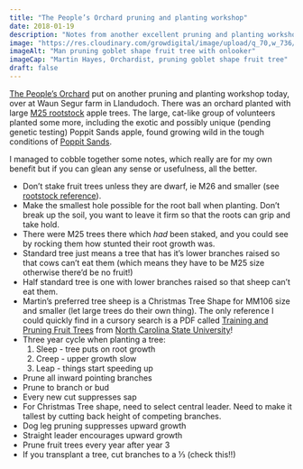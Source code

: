 ```yaml
---
title: "The People’s Orchard pruning and planting workshop"
date: 2018-01-19
description: "Notes from another excellent pruning and planting workshop with Martin Hayes, Orchardist, near Llandudoch in Pembrokeshire"
image: "https://res.cloudinary.com/growdigital/image/upload/q_70,w_736/v1543959502/martin-39784408711.jpg"
imageAlt: "Man pruning goblet shape fruit tree with onlooker"
imageCap: "Martin Hayes, Orchardist, pruning goblet shape fruit tree"
draft: false
---
```


[The People’s Orchard](http://www.stdogmaelsabbey.org.uk/peoplesorchard) put on another pruning and planting workshop today, over at Waun Segur farm in Llandudoch. There was an orchard planted with large [M25 rootstock](https://www.forestgarden.wales/blog/rootstock-reference/) apple trees. The large, cat-like group of volunteers planted some more, including the exotic and possibly unique (pending genetic testing) Poppit Sands apple, found growing wild in the tough conditions of [Poppit Sands](http://www.visitpembrokeshire.com/explore-pembrokeshire/beaches/poppit-sands/).

I managed to cobble together some notes, which really are for my own benefit but if you can glean any sense or usefulness, all the better.

* Don’t stake fruit trees unless they are dwarf, ie M26 and smaller (see [rootstock reference](https://www.forestgarden.wales/blog/rootstock-reference/)).
* Make the smallest hole possible for the root ball when planting. Don’t break up the soil, you want to leave it firm so that the roots can grip and take hold.
* There were M25 trees there which _had_ been staked, and you could see by rocking them how stunted their root growth was.
* Standard tree just means a tree that has it’s lower branches raised so that cows can’t eat them (which means they have to be M25 size otherwise there’d be no fruit!)
* Half standard tree is one with lower branches raised so that sheep can’t eat them.
* Martin’s preferred tree sheep is a Christmas Tree Shape for MM106 size and smaller (let large trees do their own thing). The only reference I could quickly find in a cursory search is a PDF called [Training and Pruning Fruit Trees](http://growables.org/information/documents/trainingpruning.pdf) from [North Carolina State University](https://www.ncsu.edu/)!
* Three year cycle when planting a tree:
  1. Sleep - tree puts on root growth
  2. Creep - upper growth slow
  3. Leap - things start speeding up
* Prune all inward pointing branches
* Prune to branch or bud
* Every new cut suppresses sap
* For Christmas Tree shape, need to select central leader. Need to make it tallest by cutting back height of competing branches.
* Dog leg pruning suppresses upward growth
* Straight leader encourages upward growth
* Prune fruit trees every year after year 3
* If you transplant a tree, cut branches to a ⅓ (check this!!)
